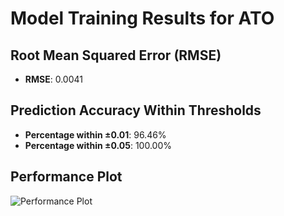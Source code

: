 # Model Training Results for ATO

## Root Mean Squared Error (RMSE)
- **RMSE**: 0.0041

## Prediction Accuracy Within Thresholds
- **Percentage within ±0.01**: 96.46%
- **Percentage within ±0.05**: 100.00%

## Performance Plot
![Performance Plot](../imgs/ATO.png)
